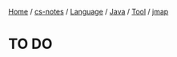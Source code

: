 [Home](https://mengxianbin.github.io) /
[cs-notes](https://mengxianbin.github.io/cs-notes/site) /
[Language](https://mengxianbin.github.io/cs-notes/site/Language) /
[Java](https://mengxianbin.github.io/cs-notes/site/Language/Java) /
[Tool](https://mengxianbin.github.io/cs-notes/site/Language/Java/Tool) /
[jmap](https://mengxianbin.github.io/cs-notes/site/Language/Java/Tool/jmap)

# TO DO
